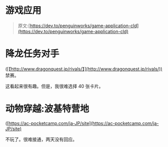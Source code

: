 # 游戏应用

> 原文:[https://dev.to/penguinworks/game-application-cld](https://dev.to/penguinworks/game-application-cld)

# [](#dragon-quest-rivals)降龙任务对手

([【http://www.dragonquest.jp/rivals/】](http://www.dragonquest.jp/rivals/))
禁赛。

这看起来很有趣。但是，我很难选择 40 张卡片。

# [](#animal-crossingpoket-camp)动物穿越:波基特营地

([https://ac-pocketcamp.com/ja-JP/site](https://ac-pocketcamp.com/ja-JP/site)

不玩了。很难接通，两天没有回应。